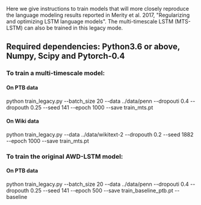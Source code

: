 Here we give instructions to train models that will more closely reproduce the language modeling results reported in Merity et al. 2017, "Regularizing and optimizing LSTM language models". The multi-timescale LSTM (MTS-LSTM) can also be trained in this legacy mode.

## Required dependencies: Python3.6 or above, Numpy, Scipy and Pytorch-0.4

### To train a multi-timescale model:

#### On PTB data

python train_legacy.py --batch_size 20 --data ../data/penn --dropouti 0.4 --dropouth 0.25 --seed 141 --epoch 1000 --save train_mts.pt 

#### On Wiki data 

python train_legacy.py --data ../data/wikitext-2 --dropouth 0.2 --seed 1882 --epoch 1000 --save train_mts.pt 


### To train the original AWD-LSTM model:

#### On PTB data

python train_legacy.py --batch_size 20 --data ../data/penn --dropouti 0.4 --dropouth 0.25 --seed 141 --epoch 500 --save train_baseline_ptb.pt --baseline

